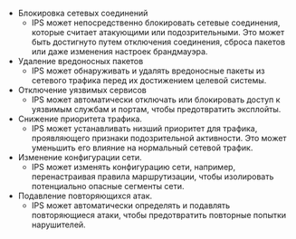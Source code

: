 - Блокировка сетевых соединений
	- IPS может непосредственно блокировать сетевые соединения, которые считает атакующими или подозрительными. Это может быть достигнуто путем отключения соединения, сброса пакетов или даже изменения настроек брандмауэра.
- Удаление вредоносных пакетов
	- IPS может обнаруживать и удалять вредоносные пакеты из сетевого трафика перед их достижением целевой системы.
- Отключение уязвимых сервисов
	- IPS может автоматически отключать или блокировать доступ к уязвимым службам и портам, чтобы предотвратить эксплойты.
- Снижение приоритета трафика.
	- IPS может устанавливать низший приоритет для трафика, проявляющего признаки подозрительной активности. Это может уменьшить его влияние на нормальный сетевой трафик.
- Изменение конфигурации сети.
	- IPS может изменять конфигурацию сети, например, перенастраивая правила маршрутизации, чтобы изолировать потенциально опасные сегменты сети.
- Подавление повторяющихся атак.
	- IPS может автоматически определять и подавлять повторяющиеся атаки, чтобы предотвратить повторные попытки нарушителей.